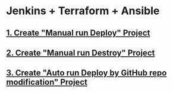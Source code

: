 # Jenkins + Terraform + Ansible

## [1. Create "Manual run Deploy" Project](JAT_Manual.md)

## [2. Create "Manual run Destroy" Project](JAT_Manual_Destroy.md)

## [3. Create "Auto run Deploy by GitHub repo modification" Project](JAT_GitHub.md)